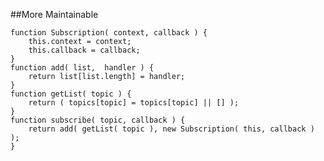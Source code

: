 ##More Maintainable

    function Subscription( context, callback ) {
        this.context = context;
        this.callback = callback;
    }
    function add( list,  handler ) {
        return list[list.length] = handler;
    }
    function getList( topic ) {
        return ( topics[topic] = topics[topic] || [] );
    }
    function subscribe( topic, callback ) {
        return add( getList( topic ), new Subscription( this, callback ) );
    }
